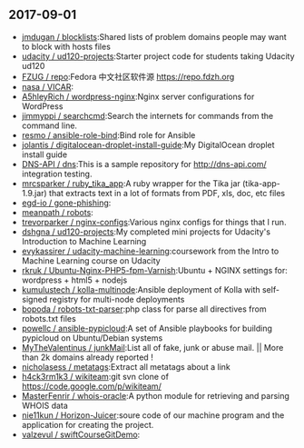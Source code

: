 ## 2017-09-01

* [jmdugan / blocklists](https://github.com/jmdugan/blocklists):Shared lists of problem domains people may want to block with hosts files
* [udacity / ud120-projects](https://github.com/udacity/ud120-projects):Starter project code for students taking Udacity ud120
* [FZUG / repo](https://github.com/FZUG/repo):Fedora 中文社区软件源 https://repo.fdzh.org
* [nasa / VICAR](https://github.com/nasa/VICAR):
* [A5hleyRich / wordpress-nginx](https://github.com/A5hleyRich/wordpress-nginx):Nginx server configurations for WordPress
* [jimmyppi / searchcmd](https://github.com/jimmyppi/searchcmd):Search the internets for commands from the command line.
* [resmo / ansible-role-bind](https://github.com/resmo/ansible-role-bind):Bind role for Ansible
* [jolantis / digitalocean-droplet-install-guide](https://github.com/jolantis/digitalocean-droplet-install-guide):My DigitalOcean droplet install guide
* [DNS-API / dns](https://github.com/DNS-API/dns):This is a sample repository for http://dns-api.com/ integration testing.
* [mrcsparker / ruby_tika_app](https://github.com/mrcsparker/ruby_tika_app):A ruby wrapper for the Tika jar (tika-app-1.9.jar) that extracts text in a lot of formats from PDF, xls, doc, etc files
* [egd-io / gone-phishing](https://github.com/egd-io/gone-phishing):
* [meanpath / robots](https://github.com/meanpath/robots):
* [trevorparker / nginx-configs](https://github.com/trevorparker/nginx-configs):Various nginx configs for things that I run.
* [dshgna / ud120-projects](https://github.com/dshgna/ud120-projects):My completed mini projects for Udacity's Introduction to Machine Learning
* [evykassirer / udacity-machine-learning](https://github.com/evykassirer/udacity-machine-learning):coursework from the Intro to Machine Learning course on Udacity
* [rkruk / Ubuntu-Nginx-PHP5-fpm-Varnish](https://github.com/rkruk/Ubuntu-Nginx-PHP5-fpm-Varnish):Ubuntu + NGINX settings for: wordpress + html5 + nodejs
* [kumulustech / kolla-multinode](https://github.com/kumulustech/kolla-multinode):Ansible deployment of Kolla with self-signed registry for multi-node deployments
* [bopoda / robots-txt-parser](https://github.com/bopoda/robots-txt-parser):php class for parse all directives from robots.txt files
* [powellc / ansible-pypicloud](https://github.com/powellc/ansible-pypicloud):A set of Ansible playbooks for building pypicloud on Ubuntu/Debian systems
* [MyTheValentinus / junkMail](https://github.com/MyTheValentinus/junkMail):List all of fake, junk or abuse mail. || More than 2k domains already reported !
* [nicholasess / metatags](https://github.com/nicholasess/metatags):Extract all metatags about a link
* [h4ck3rm1k3 / wikiteam](https://github.com/h4ck3rm1k3/wikiteam):git svn clone of https://code.google.com/p/wikiteam/
* [MasterFenrir / whois-oracle](https://github.com/MasterFenrir/whois-oracle):A python module for retrieving and parsing WHOIS data
* [nie11kun / Horizon-Juicer](https://github.com/nie11kun/Horizon-Juicer):soure code of our machine program and the application for creating the project.
* [valzevul / swiftCourseGitDemo](https://github.com/valzevul/swiftCourseGitDemo):
